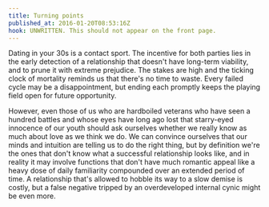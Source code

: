 ```yaml
---
title: Turning points
published_at: 2016-01-20T08:53:16Z
hook: UNWRITTEN. This should not appear on the front page.
---
```


Dating in your 30s is a contact sport. The incentive for both parties lies in
the early detection of a relationship that doesn't have long-term viability,
and to prune it with extreme prejudice. The stakes are high and the ticking
clock of mortality reminds us that there's no time to waste. Every failed cycle
may be a disappointment, but ending each promptly keeps the playing field open
for future opportunity.

However, even those of us who are hardboiled veterans who have seen a hundred
battles and whose eyes have long ago lost that starry-eyed innocence of our
youth should ask ourselves whether we really know as much about love as we
think we do. We can convince ourselves that our minds and intuition are telling us
to do the right thing, but by definition we're the ones that don't know what a
successful relationship looks like, and in reality it may involve functions
that don't have much romantic appeal like a heavy dose of daily familiarity
compounded over an extended period of time. A relationship that's allowed to
hobble its way to a slow demise is costly, but a false negative tripped by an
overdeveloped internal cynic might be even more.
